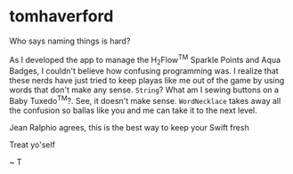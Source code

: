 # tomhaverford

Who says naming things is hard?

As I developed the app to manage the H<sub>2</sub>Flow<sup>TM</sup> Sparkle Points and Aqua Badges, I couldn't believe how confusing programming was. I realize that these nerds have just tried to keep playas like me out of the game by using words that don't make any sense. `String`?  What am I sewing buttons on a Baby Tuxedo<sup>TM</sup>?.  See, it doesn't make sense. `WordNecklace` takes away all the confusion so ballas like you and me can take it to the next level.

Jean Ralphio agrees, this is the best way to keep your Swift fresh

Treat yo'self

~ T
